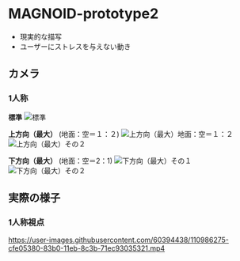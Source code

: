# MAGNOID-prototype2
- 現実的な描写
- ユーザーにストレスを与えない動き

## カメラ
### 1人称
**標準**
![標準](https://user-images.githubusercontent.com/60394438/108003130-1d2d0780-7035-11eb-8aa6-ae92e4532126.png)

**上方向（最大）** (地面：空＝１：２)
![上方向（最大）地面：空＝１：２](https://user-images.githubusercontent.com/60394438/108002747-e7d3ea00-7033-11eb-9c5a-b5be4467c255.png)
![上方向（最大）その２](https://user-images.githubusercontent.com/60394438/108002787-0639e580-7034-11eb-8b59-018ca591a646.png)

**下方向（最大）** (地面：空＝2：1)
![下方向（最大）その１](https://user-images.githubusercontent.com/60394438/108002823-21a4f080-7034-11eb-8a7d-5ed64569ab78.png)
![下方向（最大）その２](https://user-images.githubusercontent.com/60394438/108002832-2669a480-7034-11eb-9ca6-108af52612dd.png)

## 実際の様子
### 1人称視点
https://user-images.githubusercontent.com/60394438/110986275-cfe05380-83b0-11eb-8c3b-71ec93035321.mp4
